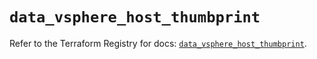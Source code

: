 # `data_vsphere_host_thumbprint`

Refer to the Terraform Registry for docs: [`data_vsphere_host_thumbprint`](https://registry.terraform.io/providers/vmware/vsphere/2.14.0/docs/data-sources/host_thumbprint).
